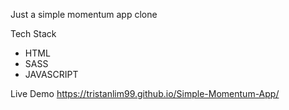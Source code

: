Just a simple momentum app clone

Tech Stack
* HTML
* SASS
* JAVASCRIPT

Live Demo
 https://tristanlim99.github.io/Simple-Momentum-App/
